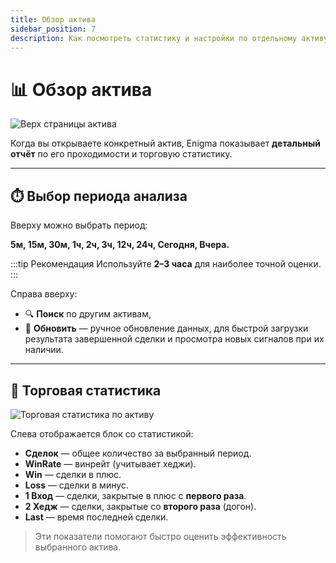 ```yaml
---
title: Обзор актива
sidebar_position: 7
description: Как посмотреть статистику и настройки по отдельному активу в Enigma.
---
```


# 📊 Обзор актива

![Верх страницы актива](/img/docs/enigma/asset-top.png)

Когда вы открываете конкретный актив, Enigma показывает **детальный отчёт** по его проходимости и торговую статистику.

---

## ⏱️ Выбор периода анализа

Вверху можно выбрать период:

**5м, 15м, 30м, 1ч, 2ч, 3ч, 12ч, 24ч, Сегодня, Вчера.**

:::tip Рекомендация
Используйте **2–3 часа** для наиболее точной оценки.
:::

Справа вверху:
- 🔍 **Поиск** по другим активам,   
- 🔄 **Обновить** — ручное обновление данных, для быстрой загрузки результата завершенной сделки и просмотра новых сигналов при их наличии.

---

## 📌 Торговая статистика

![Торговая статистика по активу](/img/docs/enigma/asset-top-stat.png)

Слева отображается блок со статистикой:

- **Сделок** — общее количество за выбранный период.  
- **WinRate** — винрейт (учитывает хеджи).  
- **Win** — сделки в плюс.  
- **Loss** — сделки в минус.  
- **1 Вход** — сделки, закрытые в плюс с **первого раза**.  
- **2 Хедж** — сделки, закрытые со **второго раза** (догон).  
- **Last** — время последней сделки.  

> Эти показатели помогают быстро оценить эффективность выбранного актива.
